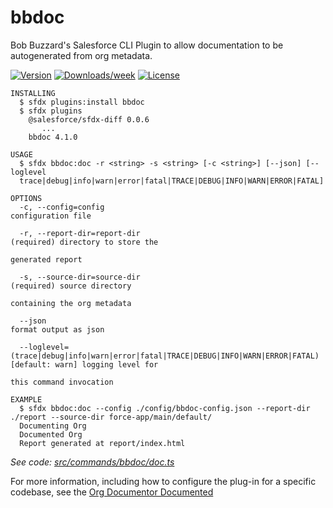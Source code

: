 bbdoc
=====

Bob Buzzard&#39;s Salesforce CLI Plugin to allow documentation to be autogenerated from org metadata.

[![Version](https://img.shields.io/npm/v/bbdoc.svg)](https://npmjs.org/package/bbdoc)
[![Downloads/week](https://img.shields.io/npm/dw/bbdoc.svg)](https://npmjs.org/package/bbdoc)
[![License](https://img.shields.io/npm/l/bbdoc.svg)](https://github.com/keirbowden/LDNSCall2020Plugin/blob/master/package.json)


```sh-session
INSTALLING
  $ sfdx plugins:install bbdoc
  $ sfdx plugins
    @salesforce/sfdx-diff 0.0.6
       ...
    bbdoc 4.1.0

USAGE
  $ sfdx bbdoc:doc -r <string> -s <string> [-c <string>] [--json] [--loglevel 
  trace|debug|info|warn|error|fatal|TRACE|DEBUG|INFO|WARN|ERROR|FATAL]

OPTIONS
  -c, --config=config                                                               configuration file

  -r, --report-dir=report-dir                                                       (required) directory to store the
                                                                                    generated report

  -s, --source-dir=source-dir                                                       (required) source directory
                                                                                    containing the org metadata

  --json                                                                            format output as json

  --loglevel=(trace|debug|info|warn|error|fatal|TRACE|DEBUG|INFO|WARN|ERROR|FATAL)  [default: warn] logging level for
                                                                                    this command invocation

EXAMPLE
  $ sfdx bbdoc:doc --config ./config/bbdoc-config.json --report-dir ./report --source-dir force-app/main/default/
  Documenting Org
  Documented Org
  Report generated at report/index.html
```

_See code: [src/commands/bbdoc/doc.ts](https://github.com/keirbowden/LDNSCall2020Plugin/blob/V4.1.0/src/commands/bbdoc/doc.ts)_

For more information, including how to configure the plug-in for a specific codebase, see the [Org Documentor Documented](https://orgdoc.bobbuzzard.org/)
